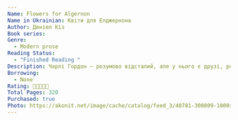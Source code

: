 ```yaml
---
Name: Flowers for Algernon
Name in Ukrainian: Квіти для Елджернона
Author: Деніел Кіз
Book series:
Genre:
  - Modern prose
Reading Status:
  - "Finished Reading "
Description: Чарлі Гордон — розумово відсталий, але у нього є друзі, робота, захоплення і непереборне бажання вчитися. Він погоджується взяти участь у небезпечному науковому експерименті, який може зробити його найрозумнішим...  Яку ціну маємо ми платити за свої бажання? Чи варті вони того?  Пронизлива історія, яка нікого не залишить байдужим! Мабуть, один з найлюдяніших творів у світовій літературі.
Borrowing:
  - None
Rating: 🌟🌟🌟🌟🌟
Total Pages: 320
Purchased: true
Photo: https://akonit.net/image/cache/catalog/feed_3/40781-300809-1000x1000.jpg
---
```

